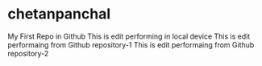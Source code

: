 # chetanpanchal
My First Repo in Github
This is edit performing in local device
This is edit performaing from Github repository-1
This is edit performaing from Github repository-2
